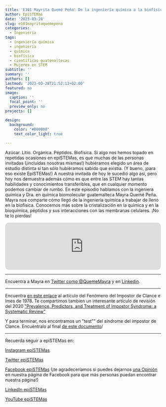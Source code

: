 ```yaml
---
title: 'E101 Mayrita Quemé Peña: De la ingeniería química a la biofísica'
author: EpiSTEMas
date: '2023-03-28'
slug: e101mayritaquemepena
categories:
  - Ingeniería
tags:
  - ingeniería química
  - ingeniería
  - química
  - biofísica
  - científicas guatemaltecas
  - Mujeres en STEM
subtitle: ''
summary: ''
authors: []
lastmod: '2023-03-28T21:52:13+02:00'
featured: no
image:
  caption: ''
  focal_point: ''
  preview_only: no
projects: []

design:
  background:
    color: "#000000"
    text_color_light: true
    
---
```



Azúcar. Litio. Orgánica. Péptidos. Biofísica. Si algo nos hemos topado en repetidas ocasiones en epiSTEMas, es que muchas de las personas invitadas (¡incluidas nosotras mismas!) hubiéramos elegido un área de estudio distinta si tan sólo hubiéramos sabido que existía. (Y bueno, ¡para eso existe EpiSTEMas!) A nuestra invitada de hoy le sucedió algo así, pero hoy nos demuestra además cómo es que entre las STEM hay tantas habilidades y conocimientos transferibles, que en cualquier momento podemos cambiar de rumbo. En este episodio hablamos con la ingeniera química y Dra. en química biomolecular guatemalteca Mayra Quemé Peña. Mayra nos comparte cómo llegó de la ingeniería química a trabajar de lleno en la biofísica. Conocemos más sobre la cristalización en la química y en la bioquímica, péptidos y sus interacciones con las membranas celulares. ¡No te lo pierdas!

<iframe style="border-radius:12px" src="https://open.spotify.com/embed/episode/2zL9d1LuyER5kWT9d9mFLk?utm_source=generator&theme=0" width="100%" height="152" frameBorder="0" allowfullscreen="" allow="autoplay; clipboard-write; encrypted-media; fullscreen; picture-in-picture" loading="lazy"></iframe>

- - - - -

Encuentra a Mayra en [Twitter como @QuemeMayra](https://twitter.com/QuemeMayra) y en [Linkedin](https://www.linkedin.com/in/mayra-maritza-queme-pe%C3%B1a/).


- - - - -

Encuentra [en este enlace](https://mpowir.org/wp-content/uploads/2010/02/Download-IP-in-High-Achieving-Women.pdf) al artículo del Fenómeno del Impostor de Clance e Imes de 1978. Te compartimos tambien un interesante artículo de revisión del 2020 ["Prevalence, Predictors, and Treatment of Impostor Syndrome: a Systematic Review"](https://pubmed.ncbi.nlm.nih.gov/31848865/)


Y para terminar, nos encontramos un "test"" del síndrome del impostor de Clance. Encuéntralo al final [de este documento](https://scholarworks.uvm.edu/cgi/viewcontent.cgi?article=1058&context=tvc)/

- - - - -

Recuerda seguir a epiSTEMas en:

[Instagram epiSTEMas](https://www.instagram.com/epistemas/)  

[Twitter epiSTEMas](https://twitter.com/epiSTEMas_Pod)

[Facebook epiSTEMas](https://www.facebook.com/epiSTEMasPod) (¡te agradeceríamos si puedes dejarnos [una Opinión](https://www.facebook.com/epiSTEMasPod/reviews/) en nuestra página de Facebook para que más personas puedan encontrar nuestra página!)

[LinkedIn epiSTEMas](https://www.linkedin.com/company/epistemas-podcast/)

[YouTube epiSTEMas](https://www.youtube.com/@epistemaspodcast)